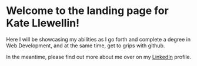 <html>
<body> 
  <P><h1>Welcome to the landing page for Kate Llewellin!</h1></p>
  <p>Here I will be showcasing my abilities as I go forth and complete a degree in Web Development, and at the same time, get to grips with github.</p>
  <p>In the meantime, please find out more about me over on my <a href = "www.linkedin.com/in/kate-llewellin-marinebiologist"> LinkedIn</a> profile.</p>
  
 
 
 
 
 
 
 
</body>  
</html>
